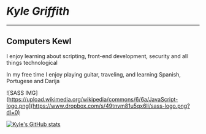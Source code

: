 # *Kyle Griffith*
---

## Computers Kewl 

<p> I enjoy learning about scripting, front-end development, security and all things technological </p>

<p> In my free time I enjoy playing guitar, traveling, and learning Spanish, Portugese and Darija </p>

![SASS IMG](https://upload.wikimedia.org/wikipedia/commons/6/6a/JavaScript-logo.png](https://www.dropbox.com/s/49tnvm81u5qx6li/sass-logo.png?dl=0)

[![Kyle's GitHub stats](https://github-readme-stats.vercel.app/api?username=kyle-griffith&showicons=true)](https://github.com/kyle-griffith/github-readme-stats)
